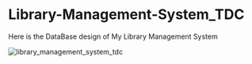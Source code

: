 # Library-Management-System_TDC
Here is the DataBase design of My Library Management System  

![library_management_system_tdc](https://github.com/DakshSharma-1501/Library-Management-System_TDC/assets/75134527/6c068505-4b55-41bf-8a09-ff01bbf2900b)
